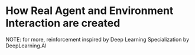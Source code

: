 # How Real Agent and Environment Interaction are created

NOTE: for more, reinforcement inspired by Deep Learning Specialization by DeepLearning.AI
